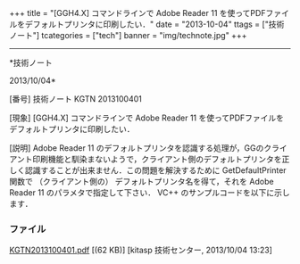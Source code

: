 ﻿+++
title = "[GGH4.X] コマンドラインで Adobe Reader 11 を使ってPDFファイルをデフォルトプリンタに印刷したい．"
date = "2013-10-04"
ttags = ["技術ノート"]
tcategories = ["tech"]
banner = "img/technote.jpg"
+++

-----------------------------------------------------------------------------------------------------------------------------

*技術ノート

2013/10/04*


[番号]
技術ノート KGTN 2013100401

[現象]
[GGH4.X] コマンドラインで Adobe Reader 11
を使ってPDFファイルをデフォルトプリンタに印刷したい．

[説明]
Adobe Reader 11
のデフォルトプリンタを認識する処理が，GGのクライアント印刷機能と馴染まないようで，クライアント側のデフォルトプリンタを正しく認識することが出来ません．この問題を解決するために
GetDefaultPrinter 関数で （クライアント側の）
デフォルトプリンタ名を得て，それを Adobe Reader 11
のパラメタで指定して下さい． VC++ のサンプルコードを以下に示します．


### ファイル

 
 


[KGTN2013100401.pdf](http://techreport.kitasp.net/attachments/download/1378/KGTN2013100401.pdf)
 [(62 KB)] [kitasp 技術センター, 2013/10/04
13:23]


 


 

